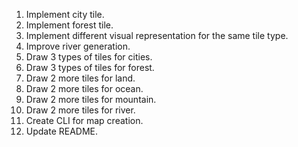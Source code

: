 1. Implement city tile.
2. Implement forest tile.
3. Implement different visual representation for the same tile type.
4. Improve river generation.
5. Draw 3 types of tiles for cities.
6. Draw 3 types of tiles for forest.
7. Draw 2 more tiles for land.
8. Draw 2 more tiles for ocean.
9.  Draw 2 more tiles for mountain.
10. Draw 2 more tiles for river.
11. Create CLI for map creation.
12. Update README.
